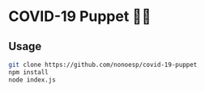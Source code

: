 # COVID-19 Puppet 👑🦠

## Usage

```bash
git clone https://github.com/nonoesp/covid-19-puppet
npm install
node index.js
```